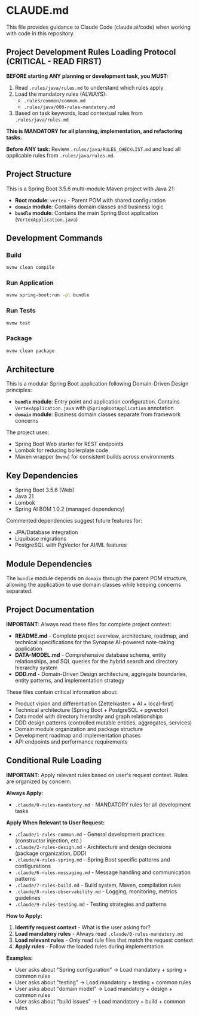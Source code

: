 # CLAUDE.md

This file provides guidance to Claude Code (claude.ai/code) when working with code in this repository.

## Project Development Rules Loading Protocol (CRITICAL - READ FIRST)

**BEFORE starting ANY planning or development task, you MUST:**

1. Read `.rules/java/rules.md` to understand which rules apply
2. Load the mandatory rules (ALWAYS):
    - `.rules/common/common.md`
    - `.rules/java/000-rules-mandatory.md`
3. Based on task keywords, load contextual rules from `.rules/java/rules.md`

**This is MANDATORY for all planning, implementation, and refactoring tasks.**

**Before ANY task:** Review `.rules/java/RULES_CHECKLIST.md` and load all applicable rules from `.rules/java/rules.md`.

## Project Structure

This is a Spring Boot 3.5.6 multi-module Maven project with Java 21:

- **Root module**: `vertex` - Parent POM with shared configuration
- **`domain` module**: Contains domain classes and business logic
- **`bundle` module**: Contains the main Spring Boot application (`VertexApplication.java`)

## Development Commands

### Build
```bash
mvnw clean compile
```

### Run Application
```bash
mvnw spring-boot:run -pl bundle
```

### Run Tests
```bash
mvnw test
```

### Package
```bash
mvnw clean package
```

## Architecture

This is a modular Spring Boot application following Domain-Driven Design principles:

- **`bundle` module**: Entry point and application configuration. Contains `VertexApplication.java` with `@SpringBootApplication` annotation
- **`domain` module**: Business domain classes separate from framework concerns

The project uses:
- Spring Boot Web starter for REST endpoints
- Lombok for reducing boilerplate code
- Maven wrapper (`mvnw`) for consistent builds across environments

## Key Dependencies

- Spring Boot 3.5.6 (Web)
- Java 21
- Lombok
- Spring AI BOM 1.0.2 (managed dependency)

Commented dependencies suggest future features for:
- JPA/Database integration
- Liquibase migrations
- PostgreSQL with PgVector for AI/ML features

## Module Dependencies

The `bundle` module depends on `domain` through the parent POM structure, allowing the application to use domain classes while keeping concerns separated.

## Project Documentation

**IMPORTANT**: Always read these files for complete project context:

- **README.md** - Complete project overview, architecture, roadmap, and technical specifications for the Synapse AI-powered note-taking application
- **DATA-MODEL.md** - Comprehensive database schema, entity relationships, and SQL queries for the hybrid search and directory hierarchy system
- **DDD.md** - Domain-Driven Design architecture, aggregate boundaries, entity patterns, and implementation strategy

These files contain critical information about:
- Product vision and differentiation (Zettelkasten + AI + local-first)
- Technical architecture (Spring Boot + PostgreSQL + pgvector)
- Data model with directory hierarchy and graph relationships
- DDD design patterns (controlled mutable entities, aggregates, services)
- Domain module organization and package structure
- Development roadmap and implementation phases
- API endpoints and performance requirements

## Conditional Rule Loading

**IMPORTANT**: Apply relevant rules based on user's request context. Rules are organized by concern:

**Always Apply:**
- `.claude/0-rules-mandatory.md` - MANDATORY rules for all development tasks

**Apply When Relevant to User Request:**
- `.claude/1-rules-common.md` - General development practices (constructor injection, etc.)
- `.claude/2-rules-design.md` - Architecture and design decisions (package organization, DDD)
- `.claude/4-rules-spring.md` - Spring Boot specific patterns and configurations
- `.claude/6-rules-messaging.md` - Message handling and communication patterns
- `.claude/7-rules-build.md` - Build system, Maven, compilation rules
- `.claude/8-rules-observability.md` - Logging, monitoring, metrics guidelines
- `.claude/9-rules-testing.md` - Testing strategies and patterns

**How to Apply:**
1. **Identify request context** - What is the user asking for?
2. **Load mandatory rules** - Always read `.claude/0-rules-mandatory.md`
3. **Load relevant rules** - Only read rule files that match the request context
4. **Apply rules** - Follow the loaded rules during implementation

**Examples:**
- User asks about "Spring configuration" → Load mandatory + spring + common rules
- User asks about "testing" → Load mandatory + testing + common rules
- User asks about "domain model" → Load mandatory + design + common rules
- User asks about "build issues" → Load mandatory + build + common rules